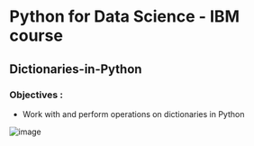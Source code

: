 
# Python for Data Science - IBM course #
## Dictionaries-in-Python ##


### Objectives : ###
- Work with and perform operations on dictionaries in Python

![image](https://user-images.githubusercontent.com/85174125/144459181-b902c679-d49a-41ea-82e7-3421191ca70a.png)
